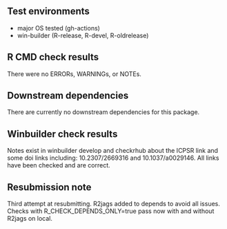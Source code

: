 ## Test environments
* major OS tested (gh-actions)
* win-builder (R-release, R-devel, R-oldrelease)

## R CMD check results
There were no ERRORs, WARNINGs, or NOTEs.

## Downstream dependencies
There are currently no downstream dependencies for this package.

## Winbuilder check results
Notes exist in winbuilder develop and checkrhub about the ICPSR link and some doi links including: 10.2307/2669316 and 10.1037/a0029146. All links have been checked and are correct.

## Resubmission note
Third attempt at resubmitting. R2jags added to depends to avoid all issues. Checks with R_CHECK_DEPENDS_ONLY=true pass now with and without R2jags on local.